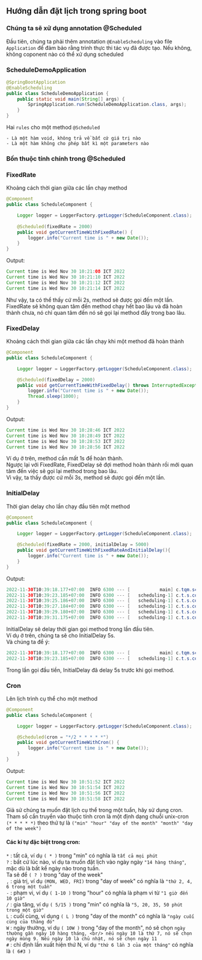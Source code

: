 ## Hướng dẫn đặt lịch trong spring boot
### Chúng ta sẽ xử dụng annotation @Scheduled

Đầu tiên, chúng ta phải thêm annotation `@EnableScheduling` vào file `Application` để đảm bảo rằng trình thực thi tác vụ đã được tạo.
Nếu không, không coponent nào có thể xử dụng scheduled

### ScheduleDemoApplication 
```java
@SpringBootApplication
@EnableScheduling
public class ScheduleDemoApplication {
    public static void main(String[] args) {
        SpringApplication.run(ScheduleDemoApplication.class, args);
    }
}
```

Hai `rules` cho một method `@Scheduled`
```
- Là một hàm void, không trả về bất cứ giá trị nào
- Là một hàm không cho phép bất kì một parameters nào
```

### Bốn thuộc tính chính trong @Scheduled
### FixedRate
Khoảng cách thời gian giữa các lần chạy method
```java
@Component
public class ScheduleComponent {

    Logger logger = LoggerFactory.getLogger(ScheduleComponent.class);
    
    @Scheduled(fixedRate = 2000)
    public void getCurrentTimeWithFixedRate() {
        logger.info("Current time is " + new Date());
    }
}
```
Output: 
```java
Current time is Wed Nov 30 10:21:08 ICT 2022
Current time is Wed Nov 30 10:21:10 ICT 2022
Current time is Wed Nov 30 10:21:12 ICT 2022
Current time is Wed Nov 30 10:21:14 ICT 2022
```
Như vậy, ta có thể thấy cứ mỗi 2s, method sẽ được gọi đến một lần. <br/>
FixedRate sẽ không quan tâm đến method chạy hết bao lâu và đã hoàn thành chưa, nó chỉ quan tâm đến nó sẽ gọi lại method đấy trong bao lâu.

### FixedDelay
Khoảng cách thời gian giữa các lần chạy khi một method đã hoàn thành
```java
@Component
public class ScheduleComponent {

    Logger logger = LoggerFactory.getLogger(ScheduleComponent.class);

    @Scheduled(fixedDelay = 2000)
    public void getCurrentTimeWithFixedDelay() throws InterruptedException {
        logger.info("Current time is " + new Date());
        Thread.sleep(1000);
    }
}
```
Output:
```java
Current time is Wed Nov 30 10:28:46 ICT 2022
Current time is Wed Nov 30 10:28:49 ICT 2022
Current time is Wed Nov 30 10:28:53 ICT 2022
Current time is Wed Nov 30 10:28:56 ICT 2022
```
Ví dụ ở trên, method cần mất 1s để hoàn thành. <br/>
Ngược lại với FixedRate, FixedDelay sẽ đợi method hoàn thành rồi mới quan tâm đến việc sẽ gọi lại method trong bao lâu. <br/>
Vì vậy, ta thấy được cứ mỗi 3s, method sẽ được gọi đến một lần. <br/>

### InitialDelay
Thời gian delay cho lần chạy đầu tiên một method
```java
@Component
public class ScheduleComponent {

    Logger logger = LoggerFactory.getLogger(ScheduleComponent.class);

    @Scheduled(fixedRate = 2000, initialDelay = 5000)
    public void getCurrentTimeWithFixedRateAndInitialDelay(){
        logger.info("Current time is " + new Date());
    }
}
```
Output:
```java
2022-11-30T10:39:18.177+07:00  INFO 6300 --- [           main] c.tqm.schedule.S...
2022-11-30T10:39:23.185+07:00  INFO 6300 --- [   scheduling-1] c.t.s.component.S...
2022-11-30T10:39:25.186+07:00  INFO 6300 --- [   scheduling-1] c.t.s.component.S...
2022-11-30T10:39:27.184+07:00  INFO 6300 --- [   scheduling-1] c.t.s.component.S...
2022-11-30T10:39:29.180+07:00  INFO 6300 --- [   scheduling-1] c.t.s.component.S...
2022-11-30T10:39:31.175+07:00  INFO 6300 --- [   scheduling-1] c.t.s.component.S...
```
InitialDelay sẽ delay thời gian gọi method trong lần đầu tiên. <br/>
Ví dụ ở trên, chúng ta sẽ cho InitialDelay 5s. <br/>
Và chúng ta để ý:
```java
2022-11-30T10:39:18.177+07:00  INFO 6300 --- [           main] c.tqm.schedule.S...
2022-11-30T10:39:23.185+07:00  INFO 6300 --- [   scheduling-1] c.t.s.component.S...
```
Trong lần gọi đầu tiền, InitialDelay đã delay 5s trước khi gọi method.

### Cron
Lên lịch trình cụ thể cho một method
```java
@Component
public class ScheduleComponent {

    Logger logger = LoggerFactory.getLogger(ScheduleComponent.class);

    @Scheduled(cron = "*/2 * * * * *")
    public void getCurrentTimeWithCron() {
        logger.info("Current time is " + new Date());
    }
}
```
Output:
```java
Current time is Wed Nov 30 10:51:52 ICT 2022
Current time is Wed Nov 30 10:51:54 ICT 2022
Current time is Wed Nov 30 10:51:56 ICT 2022
Current time is Wed Nov 30 10:51:58 ICT 2022
```
Giả sử chúng ta muốn đặt lịch cụ thể trong một tuẩn, hãy sử dụng cron.<br/>
Tham số cần truyền vào thuộc tính cron là một định dạng chuỗi unix-cron ` (* * * * *)` theo thứ tự là `("min" "hour" "day of the month" "month" "day of the week")` <br/>

#### Các kí tự đặc biệt trong cron:

`*` : tất cả, ví dụ `( * )` trong "min" có nghĩa là `tất cả mọi phút` <br/>
`?` : bất cứ lúc nào, ví dụ ta muốn đặt lịch vào ngày ngày `"14 hàng tháng"`, mặc dù là bất kể ngày nào trong tuần. <br/>
      Ta sẽ để `( ? )` trong "day of the week"<br/>
`,` : giá trị, ví dụ `(MON, WED, FRI)` trong "day of week" có nghĩa là `"thứ 2, 4, 6 trong một tuần"`<br/>
`-` : phạm vi, ví dụ `( 1-10 )` trong "hour" có nghĩa là phạm vi từ `"1 giờ đến 10 giờ"` <br/>
`/` : gia tăng, ví dụ `( 5/15 )` trong "min" có nghĩa là `"5, 20, 35, 50 phút trong một giờ"` <br/>
`L` : cuối cùng, ví dụng `( L )` trong "day of the month" có nghĩa là `"ngày cuối cùng của tháng đó"` <br/>
`W` : ngày thường, ví dụ `( 10W )` trong "day of the month", nó sẽ chọn `ngày thường gần ngày 10 hàng tháng, <br/>
      nếu ngày 10 là thứ 7, nó sẽ chọn ngày mùng 9. Nếu ngày 10 là chủ nhật, nó sẽ chọn ngày 11` <br/>
`#` : chỉ định lần xuất hiện thứ N, ví dụ `"thứ 6 lần 3 của một tháng"` có nghĩa là `( 6#3 )` <br/>

